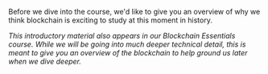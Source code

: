 Before we dive into the course, we'd like to give you an overview of why we think blockchain is exciting to study at this moment in history.

*This introductory material also appears in our Blockchain Essentials course. While we will be going into much deeper technical detail, this is meant to give you an overview of the blockchain to help ground us later when we dive deeper.*
